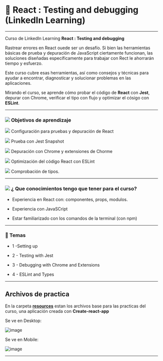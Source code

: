 # :star2: React : Testing and debugging (LinkedIn Learning)

---

Curso de LinkedIn Learning **React : Testing and debugging**

Rastrear errores en React ouede ser un desafío. Si bien las herramientas básicas de prueba y depuración de JavaScript ciertamente funcionan, las soluciones diseñadas específicamente para trabajar con Rect le ahorrarán tiempo y esfuerzo.

Este curso cubre esas herramientas, así como consejos y técnicas para ayudar a encontrar, diagnosticar y solucionar problemas en las aplicaciones.

Mirando el curso, se aprende cómo probar el código de **React** con **Jest**, depurar con Chrome, verificar el tipo con flujo y optimizar el cósigo con **ESLint**.


---

### <img src="https://img.icons8.com/emoji/48/null/bullseye.png"/> Objetivos de aprendizaje

<img src="https://img.icons8.com/emoji/20/null/bullseye.png"/> Configuración para pruebas y depuración de React

<img src="https://img.icons8.com/emoji/20/null/bullseye.png"/> Prueba con Jest Snapshot 

<img src="https://img.icons8.com/emoji/20/null/bullseye.png"/> Depuración con Chrome y extensiones de Chorme

<img src="https://img.icons8.com/emoji/20/null/bullseye.png"/> Optimización del código React con ESLint

<img src="https://img.icons8.com/emoji/20/null/bullseye.png"/> Comprobación de tipos.

---

### <img src="https://img.icons8.com/color/48/null/open-book--v1.png"/> ¿ Que conocimientos tengo que tener para el curso?

- Experiencia en React con: componentes, props, modulos.

- Experiencia con JavaSCript

- Estar familiarizado con los comandos de la terminal (con npm)

---

### :book: Temas

- 1 -Setting up

- 2 - Testing with Jest

- 3 - Debugging with Chrome and Extensions

- 4 - ESLint and Types

---


## Archivos de practica

En la carpeta [**resources**](https://github.com/eugenia1984/react-varios-cursos/tree/main/07-react-testing-and-debugging/resources) estan los archivos base para las practicas del curso, una aplicación creada con **Create-react-app**

Se ve en Desktop:

![image](https://user-images.githubusercontent.com/72580574/213008767-aba55428-1c45-4a4e-b641-52d7fa3d1488.png)

Se ve en Mobile:

![image](https://user-images.githubusercontent.com/72580574/213008924-cedc7828-2498-43ce-8093-ca46b61c4b4c.png)



---
